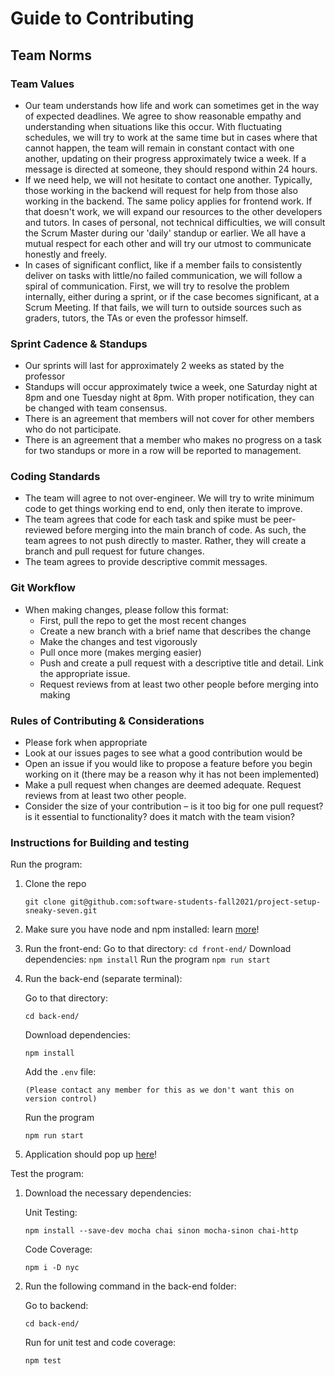 # Guide to Contributing

## Team Norms

### Team Values

- Our team understands how life and work can sometimes get in the way of expected deadlines. We agree to show reasonable empathy and understanding when situations like this occur. With fluctuating schedules, we will try to work at the same time but in cases where that cannot happen, the team will remain in constant contact with one another, updating on their progress approximately twice a week. If a message is directed at someone, they should respond within 24 hours.
- If we need help, we will not hesitate to contact one another. Typically, those working in the backend will request for help from those also working in the backend. The same policy applies for frontend work. If that doesn't work, we will expand our resources to the other developers and tutors. In cases of personal, not technical difficulties, we will consult the Scrum Master during our 'daily' standup or earlier. We all have a mutual respect for each other and will try our utmost to communicate honestly and freely.
- In cases of significant conflict, like if a member fails to consistently deliver on tasks with little/no failed communication, we will follow a spiral of communication. First, we will try to resolve the problem internally, either during a sprint, or if the case becomes significant, at a Scrum Meeting. If that fails, we will turn to outside sources such as graders, tutors, the TAs or even the professor himself.

### Sprint Cadence & Standups

- Our sprints will last for approximately 2 weeks as stated by the professor
- Standups will occur approximately twice a week, one Saturday night at 8pm and one Tuesday night at 8pm. With proper notification, they can be changed with team consensus.
- There is an agreement that members will not cover for other members who do not participate.
- There is an agreement that a member who makes no progress on a task for two standups or more in a row will be reported to management.

### Coding Standards

- The team will agree to not over-engineer. We will try to write minimum code to get things working end to end, only then iterate to improve.
- The team agrees that code for each task and spike must be peer-reviewed before merging into the main branch of code. As such, the team agrees to not push directly to master. Rather, they will create a branch and pull request for future changes.
- The team agrees to provide descriptive commit messages.

### Git Workflow

- When making changes, please follow this format:
  - First, pull the repo to get the most recent changes
  - Create a new branch with a brief name that describes the change
  - Make the changes and test vigorously
  - Pull once more (makes merging easier)
  - Push and create a pull request with a descriptive title and detail. Link the appropriate issue.
  - Request reviews from at least two other people before merging into making

### Rules of Contributing & Considerations

- Please fork when appropriate
- Look at our issues pages to see what a good contribution would be
- Open an issue if you would like to propose a feature before you begin working on it (there may be a reason why it has not been implemented)
- Make a pull request when changes are deemed adequate. Request reviews from at least two other people.
- Consider the size of your contribution – is it too big for one pull request? is it essential to functionality? does it match with the team vision?

### Instructions for Building and testing

Run the program:

1. Clone the repo

   `git clone git@github.com:software-students-fall2021/project-setup-sneaky-seven.git`

2. Make sure you have node and npm installed: learn [more](https://docs.npmjs.com/downloading-and-installing-node-js-and-npm)!

3. Run the front-end:
   Go to that directory:
   `cd front-end/`
   Download dependencies:
   `npm install`
   Run the program
   `npm run start`

4. Run the back-end (separate terminal):

   Go to that directory:

   `cd back-end/`

   Download dependencies:

   `npm install`

   Add the `.env` file:

   `(Please contact any member for this as we don't want this on version control)`

   Run the program

   `npm run start`

5. Application should pop up [here](http://localhost:3000/)!

Test the program:

1. Download the necessary dependencies:

   Unit Testing:

   `npm install --save-dev mocha chai sinon mocha-sinon chai-http`

   Code Coverage:

   `npm i -D nyc`

2. Run the following command in the back-end folder:

   Go to backend:

   `cd back-end/`

   Run for unit test and code coverage:

   `npm test`
